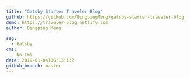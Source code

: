 ```yaml
---
title: "Gatsby Starter Traveler Blog"
github: https://github.com/QingpingMeng/gatsby-starter-traveler-blog
demo: https://traveler-blog.netlify.com
author: Qingping Meng

ssg:
  - Gatsby
cms:
  - No Cms
date: 2019-01-04T06:13:13Z
github_branch: master
---
```

